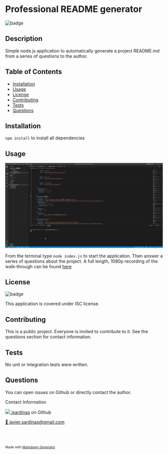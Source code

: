 # Professional README generator
![badge](https://img.shields.io/badge/license-ISC-brightgreen)

## Description
Simple node.js application to automatically generate a project README.md from a series of questions to the author.

## Table of Contents
- [Installation](#installation)
- [Usage](#usage)
- [License](#license)
- [Contributing](#contributing)
- [Tests](#tests)
- [Questions](#questions)

## Installation
`npm install` to install all dependencies

## Usage
![](./execution.gif)

From the terminal type `node index.js` to start the application. Then answer a series of questions about the project.
A full length, 1080p recording of the walk-through can be found [here](https://youtu.be/LDd4BZi33d4)

## License
![badge](https://img.shields.io/badge/license-ISC-brightgreen)

This application is covered under ISC license.

## Contributing
This is a public project. Everyone is invited to contribute to it. See the questions section for contact information.

## Tests
No unit or integration tests were written.

## Questions
You can open issues on Github or directly contact the author.

Contact Information

[![](http://www.github.com/jsardinas.png?size=36) jsardinas](http://github.com/jsardinas) on Github 

[:email: javier.sardinas@gmail.com](mailto:javier.sardinas@gmail.com)


<br/><br/>

<span style="font-size:.75em">Made with [Markdown Generator](https://github.com/jsardinas/mdgen)</span>